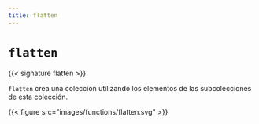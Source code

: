```yaml
---
title: flatten
---
```


# `flatten`

{{< signature flatten >}}

`flatten` crea una colección utilizando los elementos de las subcolecciones de esta colección.

{{< figure src="images/functions/flatten.svg" >}}
